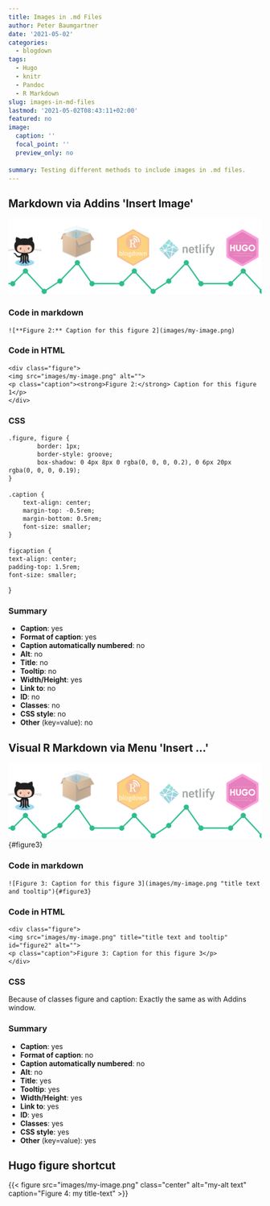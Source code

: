 ```yaml
---
title: Images in .md Files
author: Peter Baumgartner
date: '2021-05-02'
categories:
  - blogdown
tags:
  - Hugo
  - knitr
  - Pandoc
  - R Markdown
slug: images-in-md-files
lastmod: '2021-05-02T08:43:11+02:00'
featured: no
image:
  caption: ''
  focal_point: ''
  preview_only: no

summary: Testing different methods to include images in .md files.
---
```


## Markdown via Addins 'Insert Image'

![**Figure 2:** Caption for this figure 2](images/my-image.png)

### Code in markdown

    ![**Figure 2:** Caption for this figure 2](images/my-image.png)

### Code in HTML

    <div class="figure">
    <img src="images/my-image.png" alt="">
    <p class="caption"><strong>Figure 2:</strong> Caption for this figure 1</p>
    </div>

### CSS

    .figure, figure {
            border: 1px;
            border-style: groove;
            box-shadow: 0 4px 8px 0 rgba(0, 0, 0, 0.2), 0 6px 20px  rgba(0, 0, 0, 0.19);
    }

    .caption {
        text-align: center;
        margin-top: -0.5rem;
        margin-bottom: 0.5rem;
        font-size: smaller;
    }

    figcaption {
    text-align: center;
    padding-top: 1.5rem;
    font-size: smaller;

}

### Summary

-   **Caption**: yes
-   **Format of caption**: yes
-   **Caption automatically numbered**: no
-   **Alt**: no
-   **Title**: no
-   **Tooltip**: no
-   **Width/Height**: yes
-   **Link to**: no
-   **ID**: no
-   **Classes**: no
-   **CSS style**: no
-   **Other** (key=value): no

## Visual R Markdown via Menu 'Insert ...'

![Figure 3: Caption for this figure 3](images/my-image.png "title text and tooltip"){\#figure3}

### Code in markdown

    ![Figure 3: Caption for this figure 3](images/my-image.png "title text and tooltip"){#figure3}

### Code in HTML

    <div class="figure">
    <img src="images/my-image.png" title="title text and tooltip" id="figure2" alt="">
    <p class="caption">Figure 3: Caption for this figure 3</p>
    </div>

### CSS

Because of classes figure and caption: Exactly the same as with Addins window.

### Summary

-   **Caption**: yes
-   **Format of caption**: no
-   **Caption automatically numbered**: no
-   **Alt**: no
-   **Title**: yes
-   **Tooltip**: yes
-   **Width/Height**: yes
-   **Link to**: yes
-   **ID**: yes
-   **Classes**: yes
-   **CSS style**: yes
-   **Other** (key=value): yes

## Hugo figure shortcut

{{< figure src="images/my-image.png" class="center" alt="my-alt text" caption="Figure 4: my title-text" >}}

